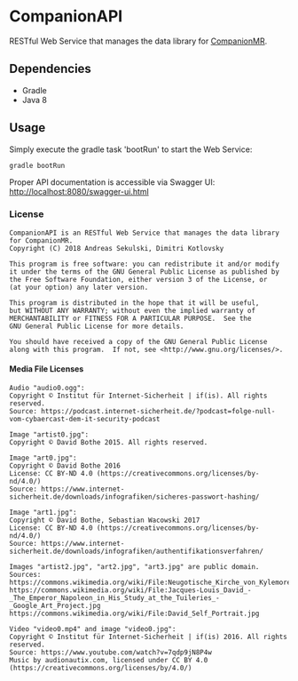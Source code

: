 # CompanionAPI

RESTful Web Service that manages the data library for [CompanionMR](https://github.com/LibCompanion/CompanionMR/).

## Dependencies

* Gradle
* Java 8

## Usage

Simply execute the gradle task 'bootRun' to start the Web Service:

```
gradle bootRun
```

Proper API documentation is accessible via Swagger UI: [http://localhost:8080/swagger-ui.html](http://localhost:8080/swagger-ui.html)

### License

```
CompanionAPI is an RESTful Web Service that manages the data library for CompanionMR.
Copyright (C) 2018 Andreas Sekulski, Dimitri Kotlovsky

This program is free software: you can redistribute it and/or modify
it under the terms of the GNU General Public License as published by
the Free Software Foundation, either version 3 of the License, or
(at your option) any later version.

This program is distributed in the hope that it will be useful,
but WITHOUT ANY WARRANTY; without even the implied warranty of
MERCHANTABILITY or FITNESS FOR A PARTICULAR PURPOSE.  See the
GNU General Public License for more details.

You should have received a copy of the GNU General Public License
along with this program.  If not, see <http://www.gnu.org/licenses/>.
```

#### Media File Licenses

```
Audio "audio0.ogg":
Copyright © Institut für Internet-Sicherheit | if(is). All rights reserved.
Source: https://podcast.internet-sicherheit.de/?podcast=folge-null-vom-cybaercast-dem-it-security-podcast

Image "artist0.jpg":
Copyright © David Bothe 2015. All rights reserved.

Image "art0.jpg":
Copyright © David Bothe 2016
License: CC BY-ND 4.0 (https://creativecommons.org/licenses/by-nd/4.0/)
Source: https://www.internet-sicherheit.de/downloads/infografiken/sicheres-passwort-hashing/

Image "art1.jpg":
Copyright © David Bothe, Sebastian Wacowski 2017
License: CC BY-ND 4.0 (https://creativecommons.org/licenses/by-nd/4.0/)
Source: https://www.internet-sicherheit.de/downloads/infografiken/authentifikationsverfahren/

Images "artist2.jpg", "art2.jpg", "art3.jpg" are public domain.
Sources:
https://commons.wikimedia.org/wiki/File:Neugotische_Kirche_von_Kylemore_Abbey.jpg
https://commons.wikimedia.org/wiki/File:Jacques-Louis_David_-_The_Emperor_Napoleon_in_His_Study_at_the_Tuileries_-_Google_Art_Project.jpg
https://commons.wikimedia.org/wiki/File:David_Self_Portrait.jpg

Video "video0.mp4" and image "video0.jpg":
Copyright © Institut für Internet-Sicherheit | if(is) 2016. All rights reserved.
Source: https://www.youtube.com/watch?v=7qdp9jN8P4w
Music by audionautix.com, licensed under CC BY 4.0 (https://creativecommons.org/licenses/by/4.0/)
```
